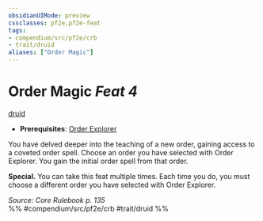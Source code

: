 ```yaml
---
obsidianUIMode: preview
cssclasses: pf2e,pf2e-feat
tags:
- compendium/src/pf2e/crb
- trait/druid
aliases: ["Order Magic"]
---
```

# Order Magic  *Feat 4*  
[druid](rules/traits/druid.md "Druid Class Trait")  

- **Prerequisites**: [Order Explorer](compendium/feats/order-explorer.md)

You have delved deeper into the teaching of a new order, gaining access to a coveted order spell. Choose an order you have selected with Order Explorer. You gain the initial order spell from that order.

**Special.** You can take this feat multiple times. Each time you do, you must choose a different order you have selected with Order Explorer.

*Source: Core Rulebook p. 135*  
%% #compendium/src/pf2e/crb #trait/druid %%